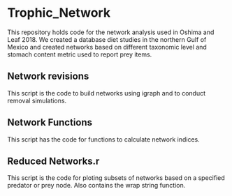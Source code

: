 # Trophic_Network
  

This repository holds code for the network analysis used in Oshima and Leaf 2018. We created a database diet studies in the northern Gulf of Mexico and created networks based on different taxonomic level and stomach content metric used to report prey items.

## Network revisions
This script is the code to build networks using igraph and to conduct removal simulations.

##  Network Functions
This script has the code for functions to calculate network indices.

## Reduced Networks.r
This script is the code for ploting subsets of networks based on a specified predator or prey node. Also contains the wrap string function. 